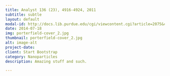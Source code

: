 ```yaml
---
title: Analyst 136 (23), 4916-4924, 2011
subtitle: subtle
layout: default
modal-id: http://docs.lib.purdue.edu/cgi/viewcontent.cgi?article=2075&context=nanopubcontext=jonathan_claussen
date: 2014-07-18
img: porterfield-cover_2.jpg
thumbnail: porterfield-cover_2.jpg
alt: image-alt
project-date: 
client: Start Bootstrap
category: Nanoparticles
description: Amazing stuff and such.

---
```


